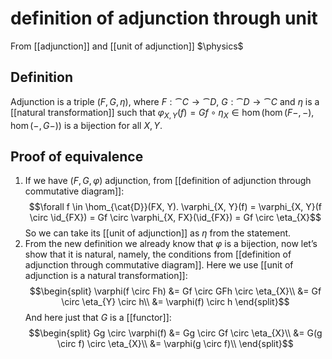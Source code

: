 # definition of adjunction through unit
From [[adjunction]] and [[unit of adjunction]]
$\physics$
## Definition
Adjunction is a triple $(F, G, \eta)$, where $F: \cat{C} \to \cat{D}$, $G: \cat{D} \to \cat{C}$ and $\eta$ is a [[natural transformation]] such that $\varphi_{X, Y}(f) = Gf \circ \eta_{X} \in \hom(\hom(F-, -), \hom(-, G-))$ is a bijection for all $X, Y$.

## Proof of equivalence
1. If we have $(F, G, \varphi)$ adjunction, from [[definition of adjunction through commutative diagram]]:
$$\forall f \in \hom_{\cat{D}}(FX, Y). \varphi_{X, Y}(f) = \varphi_{X, Y}(f \circ \id_{FX}) = Gf \circ \varphi_{X, FX}(\id_{FX}) = Gf \circ \eta_{X}$$
So we can take its [[unit of adjunction]] as $\eta$ from the statement.
2. From the new definition we already know that $\varphi$ is a bijection, now let’s show that it is natural, namely, the conditions from [[definition of adjunction through commutative diagram]].
Here we use [[unit of adjunction is a natural transformation]]:
$$\begin{split}
\varphi(f \circ Fh) &= Gf \circ GFh \circ \eta_{X}\\
&= Gf \circ \eta_{Y} \circ h\\
&= \varphi(f) \circ h
\end{split}$$
And here just that $G$ is a [[functor]]:
$$\begin{split}
Gg \circ \varphi(f) &= Gg \circ Gf \circ \eta_{X}\\
&= G(g \circ f) \circ \eta_{X}\\
&= \varphi(g \circ f)\\
\end{split}$$
